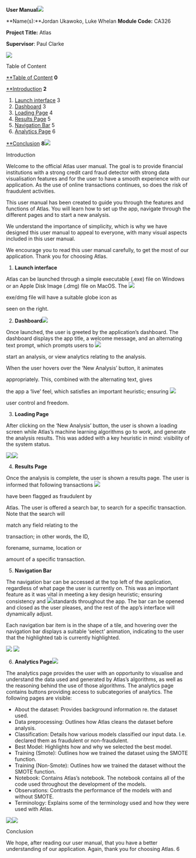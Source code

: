 ﻿**User Manual![](Aspose.Words.ea2e474d-db44-40d4-9519-4ef23b2f646a.001.png)**

**Name(s):**Jordan Ukawoko, Luke Whelan **Module Code:** CA326

**Project Title:** Atlas

**Supervisor**: Paul Clarke

![](Aspose.Words.ea2e474d-db44-40d4-9519-4ef23b2f646a.002.png)

Table of Content

[**Table of Content](#_page0_x72.00_y468.75) **0**

[**Introduction](#_page1_x72.00_y104.25) **2**

1. [Launch interface](#_page1_x72.00_y561.00) 3
1. [Dashboard](#_page2_x72.00_y75.75) 3
1. [Loading Page](#_page2_x72.00_y541.50) 4
1. [Results Page](#_page3_x72.00_y309.00) 5
1. [Navigation Bar](#_page3_x72.00_y622.50) 5
1. [Analytics Page](#_page5_x72.00_y75.75) 6


[**Conclusion](#_page6_x72.00_y468.75) **8![](Aspose.Words.ea2e474d-db44-40d4-9519-4ef23b2f646a.003.png)**

Introduction

Welcome to the official Atlas user manual. The goal is to provide financial institutions with a strong credit card fraud detector with strong data visualisation features and for the user to have a smooth experience with our application. As the use of online transactions continues, so does the risk of fraudulent activities.

This user manual has been created to guide you through the features and functions of Atlas. You will learn how to set up the app, navigate through the different pages and to start a new analysis.

We understand the importance of simplicity, which is why we have designed this user manual to appeal to everyone, with many visual aspects included in this user manual.

We encourage you to read this user manual carefully, to get the most of our application. Thank you for choosing Atlas.

1. **Launch interface**

Atlas can be launched through a simple executable (.exe) file on Windows or an Apple Disk Image (.dmg) file on MacOS. The ![](Aspose.Words.ea2e474d-db44-40d4-9519-4ef23b2f646a.004.png)

exe/dmg file will have a suitable globe icon as 

seen on the right. 

2. **Dashboard![](Aspose.Words.ea2e474d-db44-40d4-9519-4ef23b2f646a.003.png)**

Once launched, the user is greeted by the application’s dashboard. The dashboard displays the app title, a welcome message, and an alternating text prompt, which prompts users to ![](Aspose.Words.ea2e474d-db44-40d4-9519-4ef23b2f646a.005.jpeg)

start an analysis, or view analytics relating to the analysis. 

When the user hovers over the ‘New Analysis’ button, it animates 

appropriately. This, combined with the alternating text, gives 

the app a ‘live’ feel, which satisfies an important heuristic; ensuring ![](Aspose.Words.ea2e474d-db44-40d4-9519-4ef23b2f646a.006.jpeg)

user control and freedom. 

3. **Loading Page**

After clicking on the ‘New Analysis’ button, the user is shown a loading screen while Atlas’s machine learning algorithms go to work, and generate the analysis results. This was added with a key heuristic in mind: visibility of the system status.

![](Aspose.Words.ea2e474d-db44-40d4-9519-4ef23b2f646a.007.jpeg)![](Aspose.Words.ea2e474d-db44-40d4-9519-4ef23b2f646a.003.png)

4. **Results Page**

Once the analysis is complete, the user is shown a results page. The user is informed that following transactions ![](Aspose.Words.ea2e474d-db44-40d4-9519-4ef23b2f646a.008.jpeg)

have been flagged as fraudulent by 

Atlas. The user is offered a search bar, to search for a specific transaction. Note that the search will 

match any field relating to the 

transaction; in other words, the ID, 

forename, surname, location or 

amount of a specific transaction. 

5. **Navigation Bar**

The navigation bar can be accessed at the top left of the application, regardless of what page the user is currently on. This was an important feature as it was vital in meeting a key design heuristic; ensuring consistency and ![](Aspose.Words.ea2e474d-db44-40d4-9519-4ef23b2f646a.003.png)standards throughout the app. The bar can be opened and closed as the user pleases, and the rest of the app’s interface will dynamically adjust.

Each navigation bar item is in the shape of a tile, and hovering over the navigation bar displays a suitable ‘select’ animation, indicating to the user that the highlighted tab is currently highlighted.

![](Aspose.Words.ea2e474d-db44-40d4-9519-4ef23b2f646a.009.jpeg) ![](Aspose.Words.ea2e474d-db44-40d4-9519-4ef23b2f646a.010.jpeg)

6. **Analytics Page![](Aspose.Words.ea2e474d-db44-40d4-9519-4ef23b2f646a.003.png)**

The analytics page provides the user with an opportunity to visualise and understand the data used and generated by Atlas’s algorithms, as well as the reasoning behind the use of those algorithms. The analytics page contains buttons providing access to subcategories of analytics. The following pages are visible:

- About the dataset:  Provides background information re. the dataset used.
- Data preprocessing: Outlines how Atlas cleans the dataset before analysis.
- Classification: Details how various models classified our input data. I.e. declared them as fraudulent or non-fraudulent.
- Best Model: Highlights how and why we selected the best model.
- Training (Smote): Outlines how we trained the dataset using the SMOTE function.
- Training (Non-Smote): Outlines how we trained the dataset without the SMOTE function.
- Notebook: Contains Atlas’s notebook. The notebook contains all of the code used throughout the development of the models.
- Observations: Contrasts the performance of the models with and without SMOTE.
- Terminology: Explains some of the terminology used and how they were used with Atlas.

![](Aspose.Words.ea2e474d-db44-40d4-9519-4ef23b2f646a.011.jpeg)![](Aspose.Words.ea2e474d-db44-40d4-9519-4ef23b2f646a.003.png)

Conclusion

We hope, after reading our user manual, that you have a better understanding of our application. Again, thank you for choosing Atlas.
6
